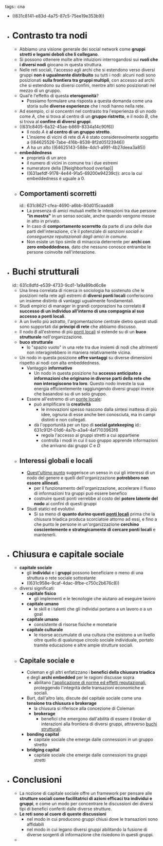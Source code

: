 tags:: cna

- ((631c8141-e83d-4a75-87c5-75ee19e353b9))
- # Contrasto tra nodi
	- Abbiamo una visione generale dei social network come **gruppi stretti e legami deboli che li collegano**.
	- Si possono ottenere molte altre intuizioni interrogandosi sui **ruoli che i diversi nodi** giocano in questa struttura.
	- Nelle reti sociali, l'accesso agli archi che si estendono verso diversi gruppi **non è ugualmente distribuito** su tutti i nodi: alcuni nodi sono posizionati **sulla frontiera tra gruppi multipli**, con accesso ad archi che si estendono su diversi confini, mentre altri sono posizionati nel mezzo di un gruppo.
	- Qual'è l'effetto di questa **eterogeneità**?
		- Possiamo formulare una risposta a questa domanda come una storia sulle **diverse esperienze** che i nodi hanno nella rete.
	- Ad esempio, ci si concentri nel contrasto tra l'esperienza di un nodo come $A$, che si trova al centro di un **gruppo ristretto**, e il nodo $B$, che si trova al **confine di diversi gruppi**.
	- ((631c8405-6a32-45ae-b869-8334a14c90f6))
		- Il nodo $A$ è **al centro di un gruppo stretto**.
		- L'insieme di vicini di rete di $A$ è stato considerevolmente soggetto a ((64625526-7abe-416b-8538-8f2d05123946))
		- $A$ ha un alto ((64625143-588e-4dc1-a991-4b27deea3a85))
	- **embeddedness**
		- proprietà di un arco
		- il numero di vicini in comune tra i due estremi
		- numeratore della [[Neighborhood overlap]]
		- ((631aefdf-9178-4e44-91a5-69200e94239c)): arco la cui embeddedness è uguale a 0.
	- ## Comportamenti scorretti
	  id:: 631c8621-cfea-4690-a6bb-80d015caadd8
		- La presenza di amici mutuali mette le interazioni tra due persone **"in mostra"** in un senso sociale, anche quando vengono messe in atto in privato.
		- In caso di **comportamento scorretto** da parte di una delle due parti dell'interazione, c'è il potenziale di *sanzioni sociali e conseguenze reputazionali dagli amici in comune.*
		- Non esiste un tipo simile di minaccia deterrente per **archi con zero embeddedness**, dato che nessuno conosce entrambe le persone coinvolte nell'interazione.
- # Buchi strutturali
  id:: 631c8dfd-e539-4733-9cd1-1a9a89bd6c8e
	- Una linea correlata di ricerca in sociologia ha sostenuto che le posizioni nella rete agli estremi di **diversi ponti locali** conferiscono un insieme distinto di vantaggi ugualmente fondamentali.
	- Studi empirici di manager in grandi corporazioni ha correlato **il successo di un individuo all'interno di una compagnia al suo accesso a ponti locali**.
	- A un livello più astratto, l'argomentazione centrale dietro questi studi sono supportati dai **principi di rete** che abbiamo discusso.
	- Il nodo $B$ all'estremo di più [ponti locali](((631aefdf-9178-4e44-91a5-69200e94239c))) si estende su di un **buco strutturale** nell'organizzazione.
	- **buco strutturale**
		- lo "spazio vuoto" in una rete tra due insiemi di nodi che altrimenti non interagirebbero in maniera relativamente vicina.
	- Un nodo in questa posizione **offre vantaggi** su diverse dimensioni rispetto ai nodi con alta embeddedness.
		- Vantaggio **informativo**
			- Un nodo in questa posizione ha **accesso anticipato a informazioni che originano in diverse parti della rete che non interagiscono tra loro**. Questo nodo investe la sua energia efficientemente raggiungendo diversi gruppi invece che basandosi su di un solo gruppo.
		- Essere all'estremo di un [ponte locale](((631aefdf-9178-4e44-91a5-69200e94239c))):
			- può amplificare la **creatività**
				- le innovazioni spesso nascono dalla sintesi inattesa di più idee, ognuna di esse anche ben conosciuta, ma in campi distinti e non collegati.
			- dà l'opportunità per un tipo di **social gatekeeping**
			  id:: 631c912f-01d6-4a7b-a3a4-4af7103963f8
				- regola l'accesso ai gruppi stretti a cui appartiene
				- controlla i modi in cui il suo gruppo apprende informazioni che arrivano dai gruppi $C$ e $D$
	- ## Interessi globali e locali
		- [Quest'ultimo punto](((631c912f-01d6-4a7b-a3a4-4af7103963f8))) suggerisce un senso in cui gli interessi di un nodo del genere e quelli dell'organizzazione **potrebbero non essere allineati**.
			- per il funzionamento dell'organizzazione, accelerare il flusso di informazioni tra gruppi può essere benefico
			- costruire questi ponti verrebbe al costo del **potere latente del nodo** ai confini di questi gruppi
		- Studi statici ed evolutivi
			- Si sa meno di **quanto durino questi [ponti locali](((631aefdf-9178-4e44-91a5-69200e94239c)))** prima che la chiusura triadica produca scorciatoie attorno ad essi, e fino a che punto le persone in un'organizzazione **cerchino coscientemente e strategicamente di cercare ponti locali** e mantenerli.
- # Chiusura e capitale sociale
	- **capitale sociale**
		- gli **individui** e i **gruppi** possono beneficiare o meno di una struttura  o rete sociale sottostante
		- ((631c958e-9caf-4dac-8fbe-c750c2b676c8))
	- diversi significati:
		- **capitale fisico**
			- gli implementi e le tecnologie che aiutano ad eseguire lavoro
		- **capitale umano**
			- le skill e i talenti che gli individui portano a un lavoro o a un goal
		- **capitale umano**
			- consistente di risorse fisiche e monetarie
		- **capitale culturale**
			- le risorse accumulate di una cultura che esistono a un livello oltre quello di qualunque circolo sociale individuale, portato tramite educazione e altre ampie strutture sociali.
	- ## Capitale sociale e
		- Coleman e gli altri enfatizzano i **benefici della chiusura triadica** e degli **archi embedded** per le ragioni discusse sopra
			- abilitano [l'applicazione di norme ed effetti reputazionali](((631c8621-cfea-4690-a6bb-80d015caadd8))), proteggendo l'integrità delle transazioni economiche e sociali.
		- Burt, dall'altro lato, discute del capitale sociale come una **tensione tra chiusura e brokerage**
			- la chiusura si riferisce alla concezione di Coleman
			- **brokerage**
				- benefici che emergono dall'abilità di essere il *broker* di interazioni alla frontiera di diversi gruppi, attraverso [buchi strutturali](((631c8dfd-e539-4733-9cd1-1a9a89bd6c8e))).
		- **bonding capital**
			- capitale sociale che emerge dalle connessioni in un gruppo stretto
		- **bridging capital**
			- capitale sociale che emerge dalle connessioni tra gruppi stretti
- # Conclusioni
	- La nozione di capitale sociale offre un framework per pensare alle **strutture sociali come facilitatrici di azioni efficaci tra individui e gruppi**, e come un modo per concentrare le discussioni dei diversi tipi di benefici conferiti dalle diverse strutture.
	- **Le reti sono al cuore di queste discussioni**
		- nel modo in cui producono gruppi chiusi dove le transazioni sono affidabili
		- nel modo in cui legano diversi gruppi abilitando la fusione di diverse sorgenti di informazione che risiedono in questi gruppi.
	-
